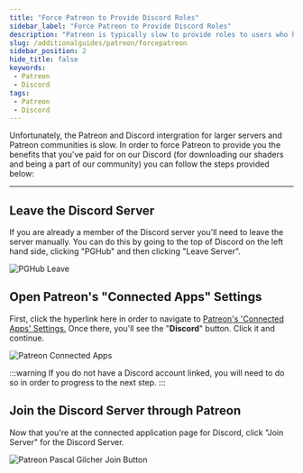 ```yaml
---
title: "Force Patreon to Provide Discord Roles"
sidebar_label: "Force Patreon to Provide Discord Roles"
description: "Patreon is typically slow to provide roles to users who have connected their Discord accounts. This guide shows you how to force Discord roles."
slug: /additionalguides/patreon/forcepatreon
sidebar_position: 2
hide_title: false
keywords: 
 - Patreon
 - Discord
tags:
 - Patreon
 - Discord
---
```


Unfortunately, the Patreon and Discord intergration for larger servers and Patreon communities is slow. In order to force Patreon to provide you the benefits that you've paid for on our Discord (for downloading our shaders and being a part of our community) you can follow the steps provided below:

---

## Leave the Discord Server
If you are already a member of the Discord server you'll need to leave the server manually. You can do this by going to the top of Discord on the left hand side, clicking "PGHub" and then clicking "Leave Server".

![PGHub Leave](https://assets.martysmods.com/additionalguides/patreon/pghub_leave.webp)

## Open Patreon's "Connected Apps" Settings
First, click the hyperlink here in order to navigate to [Patreon's 'Connected Apps' Settings.](https://www.patreon.com/settings/apps/) Once there, you'll see the "**Discord**" button. Click it and continue.

![Patreon Connected Apps](https://assets.martysmods.com/additionalguides/patreon/patreon-connected-apps.webp)

:::warning
If you do not have a Discord account linked, you will need to do so in order to progress to the next step.
:::

## Join the Discord Server through Patreon
Now that you're at the connected application page for Discord, click "Join Server" for the Discord Server.

![Patreon Pascal Gilcher Join Button](https://assets.martysmods.com/additionalguides/patreon/patreon_join_server.webp)